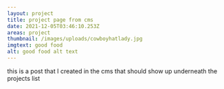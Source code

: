 ```yaml
---
layout: project
title: project page from cms
date: 2021-12-05T03:46:10.253Z
areas: project
thumbnail: /images/uploads/cowboyhatlady.jpg
imgtext: good food
alt: good food alt text
---
```

this is a post that I created in the cms that should show up underneath the projects list